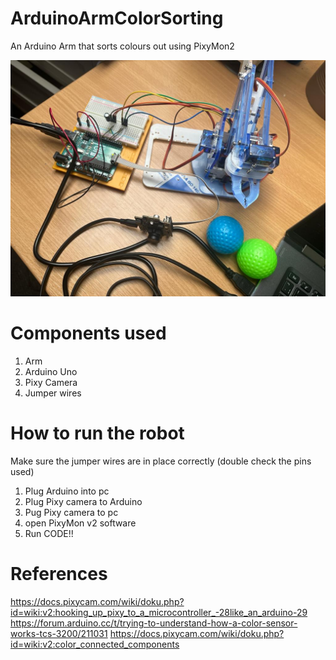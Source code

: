 # ArduinoArmColorSorting
An Arduino Arm that sorts colours out using PixyMon2

![Image](RobotArmImg.jpg)

# Components used

1. Arm 
2. Arduino Uno
3. Pixy Camera
4. Jumper wires


# How to run the robot 

Make sure the jumper wires are in place correctly (double check the pins used)

1. Plug Arduino into pc
2. Plug Pixy camera to Arduino
3. Pug Pixy camera to pc 
4. open PixyMon v2 software
5. Run CODE!!


# References

https://docs.pixycam.com/wiki/doku.php?id=wiki:v2:hooking_up_pixy_to_a_microcontroller_-28like_an_arduino-29
https://forum.arduino.cc/t/trying-to-understand-how-a-color-sensor-works-tcs-3200/211031
https://docs.pixycam.com/wiki/doku.php?id=wiki:v2:color_connected_components
